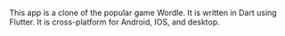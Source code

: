 This app is a clone of the popular game Wordle. It is written in Dart using Flutter. It is cross-platform for Android, IOS, and desktop.
